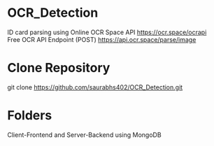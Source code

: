 # OCR_Detection
ID card parsing using Online OCR Space API
https://ocr.space/ocrapi  
Free OCR API Endpoint (POST)
https://api.ocr.space/parse/image


# Clone Repository
git clone https://github.com/saurabhs402/OCR_Detection.git

# Folders
Client-Frontend and Server-Backend using MongoDB




